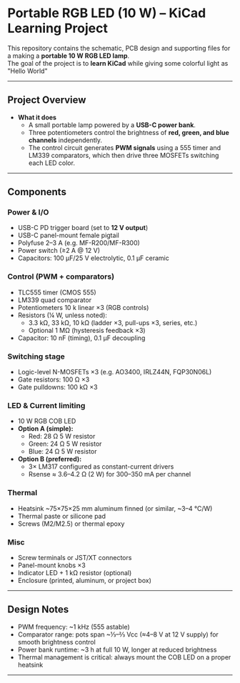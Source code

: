 # Portable RGB LED (10 W) – KiCad Learning Project

This repository contains the schematic, PCB design and supporting files for a making a **portable 10 W RGB LED lamp**.  
The goal of the project is to **learn KiCad** while giving some colorful light as "Hello World"

---

## Project Overview

- **What it does**  
	- A small portable lamp powered by a **USB-C power bank**.  
	- Three potentiometers control the brightness of **red, green, and blue channels** independently.  
	- The control circuit generates **PWM signals** using a 555 timer and LM339 comparators, which then drive three MOSFETs switching each LED color.
---

## Components

### Power & I/O
- USB-C PD trigger board (set to **12 V output**)
- USB-C panel-mount female pigtail
- Polyfuse 2–3 A (e.g. MF-R200/MF-R300)
- Power switch (≥2 A @ 12 V)
- Capacitors: 100 µF/25 V electrolytic, 0.1 µF ceramic

### Control (PWM + comparators)
- TLC555 timer (CMOS 555)
- LM339 quad comparator
- Potentiometers 10 k linear ×3 (RGB controls)
- Resistors (¼ W, unless noted):
  - 3.3 kΩ, 33 kΩ, 10 kΩ (ladder ×3, pull-ups ×3, series, etc.)
  - Optional 1 MΩ (hysteresis feedback ×3)
- Capacitor: 10 nF (timing), 0.1 µF decoupling

### Switching stage
- Logic-level N-MOSFETs ×3 (e.g. AO3400, IRLZ44N, FQP30N06L)
- Gate resistors: 100 Ω ×3
- Gate pulldowns: 100 kΩ ×3

### LED & Current limiting
- 10 W RGB COB LED
- **Option A (simple):**  
  - Red: 28 Ω 5 W resistor  
  - Green: 24 Ω 5 W resistor  
  - Blue: 24 Ω 5 W resistor  
- **Option B (preferred):**  
  - 3× LM317 configured as constant-current drivers  
  - Rsense ≈ 3.6–4.2 Ω (2 W) for 300–350 mA per channel

### Thermal
- Heatsink ~75×75×25 mm aluminum finned (or similar, ~3–4 °C/W)
- Thermal paste or silicone pad
- Screws (M2/M2.5) or thermal epoxy

### Misc
- Screw terminals or JST/XT connectors
- Panel-mount knobs ×3
- Indicator LED + 1 kΩ resistor (optional)
- Enclosure (printed, aluminum, or project box)

---

## Design Notes
- PWM frequency: ~1 kHz (555 astable)  
- Comparator range: pots span ~⅓–⅔ Vcc (≈4–8 V at 12 V supply) for smooth brightness control  
- Power bank runtime: ~3 h at full 10 W, longer at reduced brightness  
- Thermal management is critical: always mount the COB LED on a proper heatsink

---
